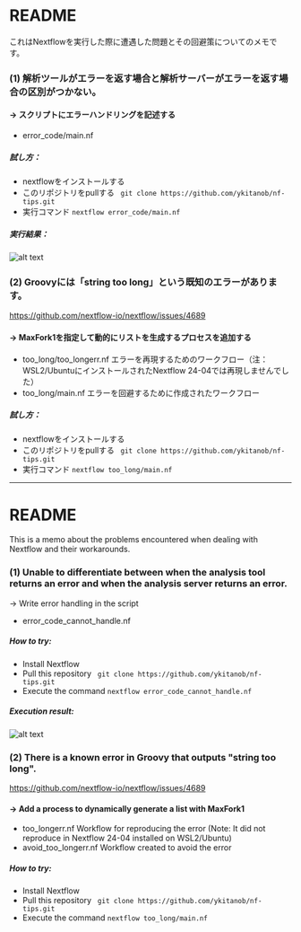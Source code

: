 # README

これはNextflowを実行した際に遭遇した問題とその回避策についてのメモです。

### (1) 解析ツールがエラーを返す場合と解析サーバーがエラーを返す場合の区別がつかない。
#### ->  スクリプトにエラーハンドリングを記述する
   - error_code/main.nf

##### 試し方：
   -  nextflowをインストールする
   - このリポジトリをpullする
   ``` git clone https://github.com/ykitanob/nf-tips.git```
   - 実行コマンド
   ``` nextflow error_code/main.nf ```
   
##### 実行結果：
   ![alt text](image.png)


### (2) Groovyには「string too long」という既知のエラーがあります。
https://github.com/nextflow-io/nextflow/issues/4689
#### -> MaxFork1を指定して動的にリストを生成するプロセスを追加する

- too_long/too_longerr.nf
   エラーを再現するためのワークフロー（注：WSL2/UbuntuにインストールされたNextflow 24-04では再現しませんでした）
- too_long/main.nf
   エラーを回避するために作成されたワークフロー

##### 試し方：
   -  nextflowをインストールする
   - このリポジトリをpullする
   ``` git clone https://github.com/ykitanob/nf-tips.git```
   - 実行コマンド
   ``` nextflow too_long/main.nf ```
-----


# README

This is a memo about the problems encountered when dealing with Nextflow and their workarounds.
### (1) Unable to differentiate between when the analysis tool returns an error and when the analysis server returns an error.
   → Write error handling in the script
   - error_code_cannot_handle.nf
##### How to try:
   - Install Nextflow
   - Pull this repository
   ``` git clone https://github.com/ykitanob/nf-tips.git```
   - Execute the command
   ``` nextflow error_code_cannot_handle.nf ```
   
##### Execution result:
   ![alt text](image.png)
### (2) There is a known error in Groovy that outputs "string too long".
https://github.com/nextflow-io/nextflow/issues/4689
#### -> Add a process to dynamically generate a list with MaxFork1
- too_longerr.nf
   Workflow for reproducing the error (Note: It did not reproduce in Nextflow 24-04 installed on WSL2/Ubuntu)
- avoid_too_longerr.nf
   Workflow created to avoid the error
##### How to try:
   - Install Nextflow
   - Pull this repository
   ``` git clone https://github.com/ykitanob/nf-tips.git```
   - Execute the command
   ``` nextflow too_long/main.nf ```
